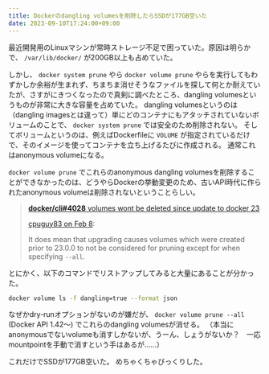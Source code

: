 ```yaml
---
title: Dockerのdangling volumesを削除したらSSDが177GB空いた
date: 2023-09-10T17:24:00+09:00
---
```


最近開発用のLinuxマシンが常時ストレージ不足で困っていた。原因は明らかで、 `/var/lib/docker/` が200GB以上も占めていた。

しかし、 `docker system prune` やら `docker volume prune` やらを実行してもわずかしか余裕が生まれず、ちまちま消せそうなファイルを探して何とか耐えていたが、さすがにきつくなったので真剣に調べたところ、dangling volumesというものが非常に大きな容量を占めていた。
dangling volumesというのは（dangling imagesとは違って）単にどのコンテナにもアタッチされていないボリュームのことで、 `docker system prune` では安全のため削除されない。
そしてボリュームというのは、例えばDockerfileに `VOLUME` が指定されているだけで、そのイメージを使ってコンテナを立ち上げるたびに作成される。
通常これはanonymous volumeになる。

`docker volume prune` でこれらのanonymous dangling volumesを削除することができなかったのは、どうやらDockerの挙動変更のため、古いAPI時代に作られたanonymous volumeは削除されないということらしい。

> [**docker/cli#4028** volumes wont be deleted since update to docker 23](https://github.com/docker/cli/issues/4028)
>
> [cpuguy83 on Feb 8](https://github.com/docker/cli/issues/4028#issuecomment-1429538131):
>
> It does mean that upgrading causes volumes which were created prior to 23.0.0 to not be considered for pruning except for when specifying `--all`.


とにかく、以下のコマンドでリストアップしてみると大量にあることが分かった。

```bash
docker volume ls -f dangling=true --format json
```

なぜかdry-runオプションがないのが嫌だが、 `docker volume prune --all` (Docker API 1.42～) でこれらのdangling volumesが消せる。
（本当にanonymousでないvolumeも消すしかないが、うーん、しょうがないか？　一応mountpointを手動で消すという手はあるが……）

これだけでSSDが177GB空いた。
めちゃくちゃびっくりした。
